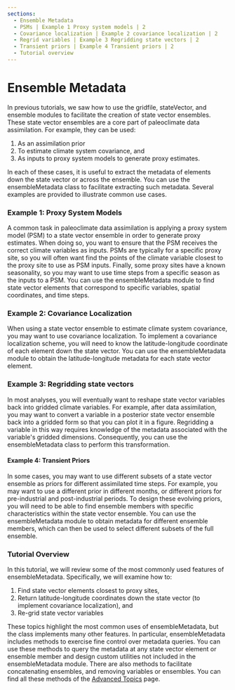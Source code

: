 ```yaml
---
sections:
  - Ensemble Metadata
  - PSMs | Example 1 Proxy system models | 2
  - Covariance localization | Example 2 covariance localization | 2
  - Regrid variables | Example 3 Regridding state vectors | 2
  - Transient priors | Example 4 Transient priors | 2
  - Tutorial overview
---
```

# Ensemble Metadata

In previous tutorials, we saw how to use the gridfile, stateVector, and ensemble modules to facilitate the creation of state vector ensembles. These state vector ensembles are a core part of paleoclimate data assimilation. For example, they can be used:
1. As an assimilation prior
2. To estimate climate system covariance, and
3. As inputs to proxy system models to generate proxy estimates.

In each of these cases, it is useful to extract the metadata of elements down the state vector or across the ensemble. You can use the ensembleMetadata class to facilitate extracting such metadata. Several examples are provided to illustrate common use cases.

### Example 1: Proxy System Models

A common task in paleoclimate data assimilation is applying a proxy system model (PSM) to a state vector ensemble in order to generate proxy estimates. When doing so, you want to ensure that the PSM receives the correct climate variables as inputs. PSMs are typically for a specific proxy site, so you will often want find the points of the climate variable closest to the proxy site to use as PSM inputs. Finally, some proxy sites have a known seasonality, so you may want to use time steps from a specific season as the inputs to a PSM. You can use the ensembleMetadata module to find state vector elements that correspond to specific variables, spatial coordinates, and time steps.

### Example 2: Covariance Localization

When using a state vector ensemble to estimate climate system covariance, you may want to use covariance localization. To implement a covariance localization scheme, you will need to know the latitude-longitude coordinate of each element down the state vector. You can use the ensembleMetadata module to obtain the latitude-longitude metadata for each state vector element.

### Example 3: Regridding state vectors
In most analyses, you will eventually want to reshape state vector variables back into gridded climate variables. For example, after data assimilation, you may want to convert a variable in a posterior state vector ensemble back into a gridded form so that you can plot it in a figure. Regridding a variable in this way requires knowledge of the metadata associated with the variable's gridded dimensions. Consequently, you can use the ensembleMetadata class to perform this transformation.

#### Example 4: Transient Priors

In some cases, you may want to use different subsets of a state vector ensemble as priors for different assimilated time steps. For example, you may want to use a different prior in different months, or different priors for pre-industrial and post-industrial periods. To design these evolving priors, you will need to be able to find ensemble members with specific characteristics within the state vector ensemble. You can use the ensembleMetadata module to obtain metadata for different ensemble members, which can then be used to select different subsets of the full ensemble.

### Tutorial Overview
In this tutorial, we will review some of the most commonly used features of ensembleMetadata. Specifically, we will examine how to:
1. Find state vector elements closest to proxy sites,
2. Return latitude-longitude coordinates down the state vector (to implement covariance localization), and
3. Re-grid state vector variables

These topics highlight the most common uses of ensembleMetadata, but the class implements many other features. In particular, ensembleMetadata includes methods to exercise fine control over metadata queries. You can use these methods to query the metadata at any state vector element or ensemble member and design custom utilities not included in the ensembleMetadata module. There are also methods to facilitate concatenating ensembles, and removing variables or ensembles. You can find all these methods of the [Advanced Topics](advanced) page.
